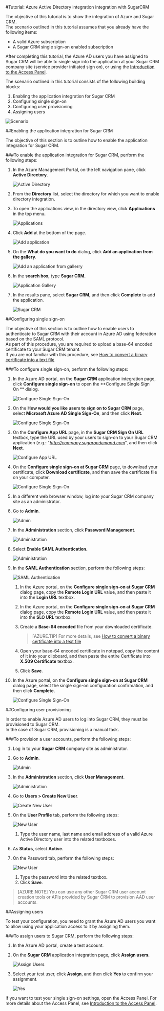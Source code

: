 <properties 
    pageTitle="Tutorial: Azure Active Directory integration integration with SugarCRM | Microsoft Azure" 
    description="Learn how to use SugarCRM with Azure Active Directory to enable single sign-on, automated provisioning, and more!" 
    services="active-directory" 
    authors="markusvi"  
    documentationCenter="na" 
    manager="stevenpo"/>
<tags 
    ms.service="active-directory" 
    ms.devlang="na" 
    ms.topic="article" 
    ms.tgt_pltfrm="na" 
    ms.workload="identity" 
    ms.date="10/22/2015" 
    ms.author="markvi" />

#Tutorial: Azure Active Directory integration integration with SugarCRM
  
The objective of this tutorial is to show the integration of Azure and Sugar CRM.  
The scenario outlined in this tutorial assumes that you already have the following items:

-   A valid Azure subscription
-   A Sugar CRM single sign-on enabled subscription
  
After completing this tutorial, the Azure AD users you have assigned to Sugar CRM will be able to single sign into the application at your Sugar CRM company site (service provider initiated sign on), or using the [Introduction to the Access Panel](active-directory-saas-access-panel-introduction.md).
  
The scenario outlined in this tutorial consists of the following building blocks:

1.  Enabling the application integration for Sugar CRM
2.  Configuring single sign-on
3.  Configuring user provisioning
4.  Assigning users

![Scenario](./media/active-directory-saas-sugarcrm-tutorial/IC795881.png "Scenario")

##Enabling the application integration for Sugar CRM
  
The objective of this section is to outline how to enable the application integration for Sugar CRM.

###To enable the application integration for Sugar CRM, perform the following steps:

1.  In the Azure Management Portal, on the left navigation pane, click **Active Directory**.

    ![Active Directory](./media/active-directory-saas-sugarcrm-tutorial/IC700993.png "Active Directory")

2.  From the **Directory** list, select the directory for which you want to enable directory integration.

3.  To open the applications view, in the directory view, click **Applications** in the top menu.

    ![Applications](./media/active-directory-saas-sugarcrm-tutorial/IC700994.png "Applications")

4.  Click **Add** at the bottom of the page.

    ![Add application](./media/active-directory-saas-sugarcrm-tutorial/IC749321.png "Add application")

5.  On the **What do you want to do** dialog, click **Add an application from the gallery**.

    ![Add an application from gallerry](./media/active-directory-saas-sugarcrm-tutorial/IC749322.png "Add an application from gallerry")

6.  In the **search box**, type **Sugar CRM**.

    ![Application Gallery](./media/active-directory-saas-sugarcrm-tutorial/IC795882.png "Application Gallery")

7.  In the results pane, select **Sugar CRM**, and then click **Complete** to add the application.

    ![Sugar CRM](./media/active-directory-saas-sugarcrm-tutorial/IC795883.png "Sugar CRM")

##Configuring single sign-on
  
The objective of this section is to outline how to enable users to authenticate to Sugar CRM with their account in Azure AD using federation based on the SAML protocol.  
As part of this procedure, you are required to upload a base-64 encoded certificate to your Sugar CRM tenant.  
If you are not familiar with this procedure, see [How to convert a binary certificate into a text file](http://youtu.be/PlgrzUZ-Y1o)

###To configure single sign-on, perform the following steps:

1.  In the Azure AD portal, on the **Sugar CRM** application integration page, click **Configure single sign-on** to open the **Configure Single Sign On ** dialog.

    ![Configure Single Sign-On](./media/active-directory-saas-sugarcrm-tutorial/IC795884.png "Configure Single Sign-On")

2.  On the **How would you like users to sign on to Sugar CRM** page, select **Microsoft Azure AD Single Sign-On**, and then click **Next**.

    ![Configure Single Sign-On](./media/active-directory-saas-sugarcrm-tutorial/IC795885.png "Configure Single Sign-On")

3.  On the **Configure App URL** page, in the **Sugar CRM Sign On URL** textbox, type the URL used by your users to sign-on to your Sugar CRM application (e.g.: "*http://company.sugarondemand.com*", and then click **Next**.

    ![Configure App URL](./media/active-directory-saas-sugarcrm-tutorial/IC795886.png "Configure App URL")

4.  On the **Configure single sign-on at Sugar CRM** page, to download your certificate, click **Download certificate**, and then save the certificate file on your computer.

    ![Configure Single Sign-On](./media/active-directory-saas-sugarcrm-tutorial/IC796918.png "Configure Single Sign-On")

5.  In a different web browser window, log into your Sugar CRM company site as an administrator.

6.  Go to **Admin**.

    ![Admin](./media/active-directory-saas-sugarcrm-tutorial/IC795888.png "Admin")

7.  In the **Administration** section, click **Password Management**.

    ![Administration](./media/active-directory-saas-sugarcrm-tutorial/IC795889.png "Administration")

8.  Select **Enable SAML Authentication**.

    ![Administration](./media/active-directory-saas-sugarcrm-tutorial/IC795890.png "Administration")

9.  In the **SAML Authentication** section, perform the following steps:

    ![SAML Authentication](./media/active-directory-saas-sugarcrm-tutorial/IC795891.png "SAML Authentication")

    1.  In the Azure portal, on the **Configure single sign-on at Sugar CRM** dialog page, copy the **Remote Login URL** value, and then paste it into the **Login URL** textbox.
    2.  In the Azure portal, on the **Configure single sign-on at Sugar CRM** dialog page, copy the **Remote Login URL** value, and then paste it into the **SLO URL** textbox.
    3.  Create a **Base-64 encoded** file from your downloaded certificate.

        >[AZURE.TIP] For more details, see [How to convert a binary certificate into a text file](http://youtu.be/PlgrzUZ-Y1o)

    4.  Open your base-64 encoded certificate in notepad, copy the content of it into your clipboard, and then paste the entire Certificate into **X.509 Certificate** textbox.
    5.  Click **Save**.

10. In the Azure portal, on the **Configure single sign-on at Sugar CRM** dialog page, select the single sign-on configuration confirmation, and then click **Complete**.

    ![Configure Single Sign-On](./media/active-directory-saas-sugarcrm-tutorial/IC796919.png "Configure Single Sign-On")

##Configuring user provisioning
  
In order to enable Azure AD users to log into Sugar CRM, they must be provisioned to Sugar CRM.  
In the case of Sugar CRM, provisioning is a manual task.

###To provision a user accounts, perform the following steps:

1.  Log in to your **Sugar CRM** company site as administrator.

2.  Go to **Admin**.

    ![Admin](./media/active-directory-saas-sugarcrm-tutorial/IC795888.png "Admin")

3.  In the **Administration** section, click **User Management**.

    ![Administration](./media/active-directory-saas-sugarcrm-tutorial/IC795893.png "Administration")

4.  Go to **Users \> Create New User**.

    ![Create New User](./media/active-directory-saas-sugarcrm-tutorial/IC795894.png "Create New User")

5.  On the **User Profile** tab, perform the following steps:

    ![New User](./media/active-directory-saas-sugarcrm-tutorial/IC795895.png "New User")

    1.  Type the user name, last name and email address of a valid Azure Active Directory user into the related textboxes.

6.  As **Status**, select **Active**.

7.  On the Password tab, perform the following steps:

    ![New User](./media/active-directory-saas-sugarcrm-tutorial/IC795896.png "New User")

    1.  Type the password into the related textbox.
    2.  Click **Save**.

>[AZURE.NOTE] You can use any other Sugar CRM user account creation tools or APIs provided by Sugar CRM to provision AAD user accounts.

##Assigning users
  
To test your configuration, you need to grant the Azure AD users you want to allow using your application access to it by assigning them.

###To assign users to Sugar CRM, perform the following steps:

1.  In the Azure AD portal, create a test account.

2.  On the **Sugar CRM** application integration page, click **Assign users**.

    ![Assign Users](./media/active-directory-saas-sugarcrm-tutorial/IC795897.png "Assign Users")

3.  Select your test user, click **Assign**, and then click **Yes** to confirm your assignment.

    ![Yes](./media/active-directory-saas-sugarcrm-tutorial/IC767830.png "Yes")
  
If you want to test your single sign-on settings, open the Access Panel. For more details about the Access Panel, see [Introduction to the Access Panel](active-directory-saas-access-panel-introduction.md).